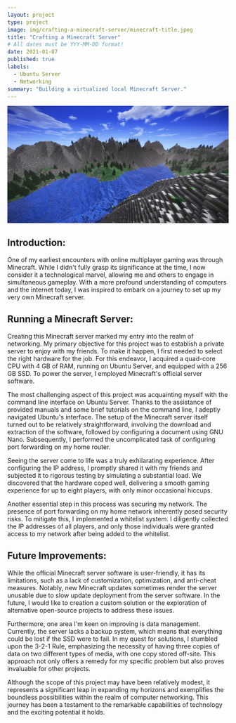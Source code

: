 ```yaml
---
layout: project
type: project
image: img/crafting-a-minecraft-server/minecraft-title.jpeg
title: "Crafting a Minecraft Server"
# All dates must be YYY-MM-DD format!
date: 2021-01-07
published: true
labels:
  - Ubuntu Server
  - Networking
summary: "Building a virtualized local Minecraft Server."
---
```


<img class="img-fluid" src="../img/crafting-a-minecraft-server/minecraft-landscape.png">

## Introduction:
One of my earliest encounters with online multiplayer gaming was through Minecraft. While I didn't fully grasp its significance at the time, I now consider it a technological marvel, allowing me and others to engage in simultaneous gameplay. With a more profound understanding of computers and the internet today, I was inspired to embark on a journey to set up my very own Minecraft server.

## Running a Minecraft Server:
Creating this Minecraft server marked my entry into the realm of networking. My primary objective for this project was to establish a private server to enjoy with my friends. To make it happen, I first needed to select the right hardware for the job. For this endeavor, I acquired a quad-core CPU with 4 GB of RAM, running on Ubuntu Server, and equipped with a 256 GB SSD. To power the server, I employed Minecraft's official server software.

The most challenging aspect of this project was acquainting myself with the command line interface on Ubuntu Server. Thanks to the assistance of provided manuals and some brief tutorials on the command line, I adeptly navigated Ubuntu's interface. The setup of the Minecraft server itself turned out to be relatively straightforward, involving the download and extraction of the software, followed by configuring a document using GNU Nano. Subsequently, I performed the uncomplicated task of configuring port forwarding on my home router.

Seeing the server come to life was a truly exhilarating experience. After configuring the IP address, I promptly shared it with my friends and subjected it to rigorous testing by simulating a substantial load. We discovered that the hardware coped well, delivering a smooth gaming experience for up to eight players, with only minor occasional hiccups.

Another essential step in this process was securing my network. The presence of port forwarding on my home network inherently posed security risks. To mitigate this, I implemented a whitelist system. I diligently collected the IP addresses of all players, and only those individuals were granted access to my network after being added to the whitelist.

## Future Improvements:
While the official Minecraft server software is user-friendly, it has its limitations, such as a lack of customization, optimization, and anti-cheat measures. Notably, new Minecraft updates sometimes render the server unusable due to slow update deployment from the server software. In the future, I would like to creation a custom solution or the exploration of alternative open-source projects to address these issues.

Furthermore, one area I'm keen on improving is data management. Currently, the server lacks a backup system, which means that everything could be lost if the SSD were to fail. In my quest for solutions, I stumbled upon the 3-2-1 Rule, emphasizing the necessity of having three copies of data on two different types of media, with one copy stored off-site. This approach not only offers a remedy for my specific problem but also proves invaluable for other projects.

Although the scope of this project may have been relatively modest, it represents a significant leap in expanding my horizons and exemplifies the boundless possibilities within the realm of computer networking. This journey has been a testament to the remarkable capabilities of technology and the exciting potential it holds.